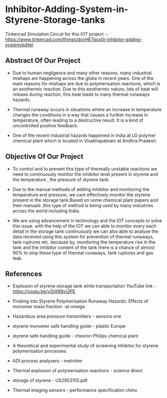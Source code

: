 # Inhibitor-Adding-System-in-Styrene-Storage-tanks
Tinkercad Simulation Circuit for this IOT project :- https://www.tinkercad.com/things/dovHE7qcp0i-inhibitor-adding-system/editel

## Abstract Of Our Project

- Due to human negligence and many other reasons, many  industrial mishaps are happening across the globe in recent years. One of the main reasons for mishaps are due  to polymerisation reactions, which is an exothermic  reaction. Due to this exothermic nature, lots of heat will release during reaction, this heat leads to many thermal runaways hazards.


- Thermal runaway occurs in situations where an  increase in temperature changes the conditions in a way  that causes a further increase in temperature, often leading to a destructive result. It is a kind of  uncontrolled positive feedback.

- One of the recent industrial hazards happened in India at  LG polymer chemical plant which is located in Visakhapatnam at Andhra Pradesh.

## Objective Of Our Project

- To control and to prevent this type of thermally unstable  reactions we need to continuously monitor the inhibitor level present in styrene and the temperature , the pressure of styrene tank.

- Due to the manual methods of adding inhibitor and  monitoring the temperature and pressure, we cant effectively  monitor the styrene present in the storage tank.Based on some chemical plant papers and their  manuals ,this type of method is being used by many  industries across the world including India.

- We are using advancement in technology and the IOT concepts to solve this issue. with the help of the IOT we can able to monitor every each detail in the storage tank continuously we can also able to analyse the data received using this system for prevention of thermal runaways, tank ruptures etc. because by, monitoring the temperature rise in the tank and the inhibitor content of the tank there is a chance of almost 90% to stop these type of thermal runaways, tank ruptures and gas leak.

## References 

- Explosion of styrene storage tank while transportation YouTube link - https://youtu.be/vGtX89vUiPE

- Probing into Styrene Polymerisation Runaway Hazards: Effects of monomer mass fraction -at omega
- Hazardous area pressure transmitters - sensors one
- styrene monomer safe handling guide - plastic Europe
- styrene safe handling guide - chevron Philips chemical plant
- A theoretical and experimental study of screening inhibitor for styrene polymerisation processes
- ADI process analysers - metrohm
- Thermal explosion of polymerisation reactions - science direct
- storage of styrene - US2953155.pdf
- Thermal imaging sensors - performance specification chino
